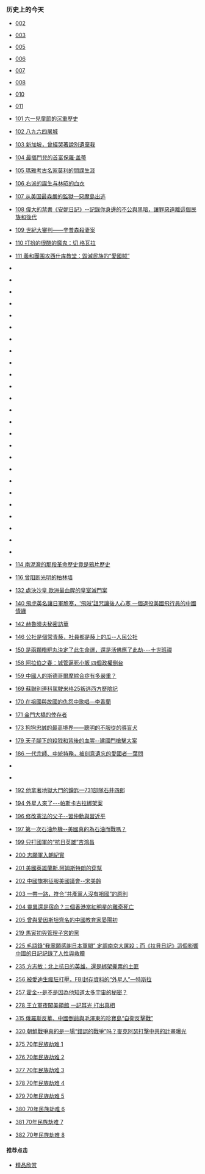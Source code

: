 ### 历史上的今天

- [002 ]()
- [003 ]()
- [005 ]()
- [006 ]()
- [007 ]()
- [008 ]()
- [010 ]()
- [011 ]()
- [101 六一兒童節的沉重歷史](https://youtu.be/Subpk2MwYKk)
- [102 八九六四屠城](https://youtu.be/TK6btmcrDrY)
- [103 新加坡，曾經哭著說別遺棄我](https://youtu.be/eS79TCEm2co)
- [104 最摳門兒的首富保羅·盖蒂](https://youtu.be/7tc9ZaKzdO0)
- [105 瑪雅考古名家莫利的間諜生涯](https://youtu.be/p5mLdDJfaB0)
- [106 右派的誕生与林昭的血衣](https://youtu.be/8ZatkVdU-DA)
- [107 从美国最森嚴的監獄—惡魔島出逃](https://youtube/I-nQaKUMSu4)
- [108 偉大的禁書《安妮日記》--記錄你身邊的不公與黑暗，讓罪惡遠離這個民族和後代](https://youtu.be/cl4IE7W_IDc)
- [109 世紀大審判——辛普森殺妻案](https://youtu.be/yhjONAOgppY)
- [110 打扮的很酷的魔鬼：切 格瓦拉](https://youtu.be/LEU7uKYN-Uw)
- [111 義和團围攻西什库教堂：毀滅民族的“愛國賊”](https://youtu.be/NLV1dKTRPIk)
- []()
- []()
- []()
- []()
- []()
- []()
- []()
- []()
- []()
- []()
- []()
- []()
- []()
- []()
- []()
- []()
- []()
- []()
- []()
- []()
- []()
- []()
- []()
- []()
- []()

- [114 南泥灣的那段革命歷史竟是鴉片歷史](https://youtu.be/xtuTTmD9stc)
- [116 曾阻断光明的柏林墙](https://youtu.be/lfBWgPAyr78)

- [132 處決沙皇 歐洲最血腥的皇室滅門案](https://youtu.be/nH3QjPRJYbs)
- [140 飛虎英名讓日軍膽寒，'飛賊'詛咒讓後人心寒 一個退役美國飛行員的中國情緣](https://youtu.be/PP8Qd8yRaBY)

- [142 赫魯曉夫秘密訪華](https://youtu.be/_7S8bQyq4Qw)

- [146 公社是個常青藤，社員都是藤上的瓜--人民公社](https://youtu.be/id3G3m4LK7I)

- [150 是兩顆糌粑丸決定了此生命運，還是活佛應了此劫---十世班禪](https://youtu.be/tTzRY7F_1OU)

- [158 阿拉伯之春：城管逼死小販 四個政權倒台](https://youtu.be/-44WZphhkKU)
- [159 中國人的斯德哥爾摩綜合症有多嚴重？ ](https://youtu.be/MaiK6xH9p5g)

- [169 蘇聯別連科駕駛米格25叛逃西方歷險記](https://youtu.be/MJ1kiOFBN68)
- [170 在祖國與故國的仇怨中歌唱—李香蘭](https://youtu.be/xcTLjQDgNW0)
- [171 金門大橋的倖存者](https://youtu.be/sG9o5k_yuQI)


- [173 狗狗忠誠的最高境界——聰明的不服從的導盲犬](https://youtu.be/nnYPvTfvXAg)

- [179 天子腳下的殺戮和背後的血腥--建國門槍擊大案](https://youtu.be/oi1gzFRePVw)

- [186 一代宗師、中統特務，被刻意遺忘的愛國者—葉問](https://youtu.be/xv5vD7-ehfw)

- []()
- []()
- [192 他拿著地獄大門的鑰匙—731部隊石井四郎](https://youtu.be/JotGhuvICAo)


- [194 外星人來了---帕斯卡古拉綁架案](https://youtu.be/nsFMKAbz_nE)

- [196 修改憲法的父子--習仲勳與習近平](https://youtu.be/h_B3k988Eck)
- [197 第一次石油危機--美國真的為石油而戰嗎？ ](https://youtu.be/ILcdn37t0LQ)

- [199 只打國軍的“抗日英雄”吉鴻昌](https://youtu.be/VNMWSu17LIo)
- [200 志願軍入朝紀實](https://youtu.be/f2TtLCtgbgQ)
- [201 美國英雄蘭斯.阿姆斯特朗的穿幫](https://youtu.be/cVg5fWdGylU)
- [202 中國旗袍征服美國議會--宋美齡](https://youtu.be/WV5Eipd27lA)
- [203 一帶一路，符合“共產黨人沒有祖國”的原則](https://youtu.be/Z7RV22VknRc)
- [204 靈異還是宿命？三個香港當紅明星的離奇死亡](https://youtu.be/VojevY_vQ3U)
- [205 曾與愛因斯坦齊名的中國教育家晏陽初](https://youtu.be/AUxXR8MmULI)


- [219 馬寅初與管理子宮的黨](https://youtu.be/kRzbcONhAtQ)

- [225 毛語錄“我寧願感謝日本軍閥” 定調南京大屠殺；而《拉貝日記》這個影響中國的日記記錄了人性與救贖](https://youtu.be/rK_EVVVQfBs)

- [235 方志敏：北上抗日的英雄，還是綁架撕票的土匪](https://youtu.be/pJCwxDjU3r8)

- [256 被愛迪生瘋狂打壓，FBI封存資料的“外星人”—特斯拉](https://youtu.be/qCtFZbvJFtg)
- [257 霍金--是不是因為他知道太多宇宙的秘密？](https://youtu.be/tQ-OXPP_mMY)


- [278 王立軍夜闖美領館,一記耳光,打出真相](https://youtu.be/s4ddrSjIE_U)

- [315 俄羅斯反華、中國倒爺與毛澤東的珍寶島“自衛反擊戰”](https://youtu.be/XFYj71_d5LI)
- [320 朝鮮戰爭真的是一場“錯誤的戰爭”吗？麥克阿瑟打擊中共的計畫曝光](https://youtu.be/7sPOpl7fY7w)

- [375 70年民族劫难 1](https://youtu.be/iFtXHXI9JYg)
- [376 70年民族劫难 2](https://youtu.be/KEpY9ojekZU)
- [377 70年民族劫难 3](https://youtu.be/W-QYyO-AmLk)
- [378 70年民族劫难 4](https://youtu.be/tim14bti-Gs)
- [379 70年民族劫难 5](https://youtu.be/xUvPUKVEHYY)
- [380 70年民族劫难 6](https://youtu.be/tFkUqwrnzxI)
- [381 70年民族劫难 7](https://youtu.be/Ed3DgXCqY_Y)
- [382 70年民族劫难 8](https://youtu.be/5HHRBe8bskE)


#### 推荐点击
- [精品欣赏](https://summer200.github.io/content/main)
